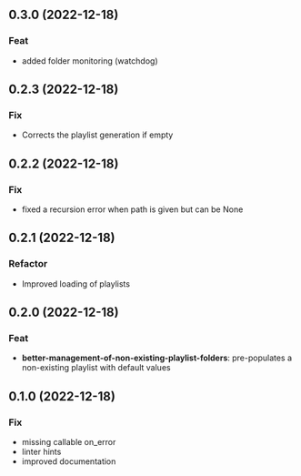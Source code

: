 ## 0.3.0 (2022-12-18)

### Feat

- added folder monitoring (watchdog)

## 0.2.3 (2022-12-18)

### Fix

- Corrects the playlist generation if empty

## 0.2.2 (2022-12-18)

### Fix

- fixed a recursion error when path is given but can be None

## 0.2.1 (2022-12-18)

### Refactor

- Improved loading of playlists

## 0.2.0 (2022-12-18)

### Feat

- **better-management-of-non-existing-playlist-folders**: pre-populates a non-existing playlist with default values

## 0.1.0 (2022-12-18)

### Fix

- missing callable on_error
- linter hints
- improved documentation
